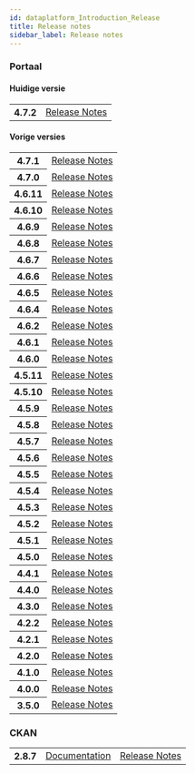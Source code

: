 ```yaml
---
id: dataplatform_Introduction_Release
title: Release notes
sidebar_label: Release notes
---
```


### Portaal

#### Huidige versie

<table class="versions">
    <tbody>
        <tr>
            <th>4.7.2</th>
            <td>
                <a href='Release_Notes_4.7.2'>Release Notes</a>
            </td>
        </tr>
    </tbody>
</table>

#### Vorige versies

<table class="versions">
    <tbody>
        <tr>
            <th>4.7.1</th>
            <td>
                <a href='Release_Notes_4.7.1'>Release Notes</a>
            </td>
        </tr>        
        <tr>
            <th>4.7.0</th>
            <td>
                <a href='Release_Notes_4.7.0'>Release Notes</a>
            </td>
        </tr>
        <tr>
            <th>4.6.11</th>
            <td>
                <a href='Release_Notes_4.6.11'>Release Notes</a>
            </td>
        </tr>        
        <tr>
            <th>4.6.10</th>
            <td>
                <a href='Release_Notes_4.6.10'>Release Notes</a>
            </td>
        </tr>
        <tr>
            <th>4.6.9</th>
            <td>
                <a href='Release_Notes_4.6.9'>Release Notes</a>
            </td>
        </tr>        
        <tr>
            <th>4.6.8</th>
            <td>
                <a href='Release_Notes_4.6.8'>Release Notes</a>
            </td>
        </tr>
        <tr>
            <th>4.6.7</th>
            <td>
                <a href='Release_Notes_4.6.7'>Release Notes</a>
            </td>
        </tr>
        <tr>
            <th>4.6.6</th>
            <td>
                <a href='Release_Notes_4.6.6'>Release Notes</a>
            </td>
        </tr>
                <tr>
            <th>4.6.5</th>
            <td>
                <a href='Release_Notes_4.6.5'>Release Notes</a>
            </td>
        </tr>
        <tr>
            <th>4.6.4</th>
            <td>
                <a href='Release_Notes_4.6.4'>Release Notes</a>
            </td>
        </tr>        <tr>
            <th>4.6.2</th>
            <td>
                <a href='Release_Notes_4.6.2'>Release Notes</a>
            </td>
        </tr>        <tr>
            <th>4.6.1</th>
            <td>
                <a href='Release_Notes_4.6.1'>Release Notes</a>
            </td>
        </tr>        <tr>
            <th>4.6.0</th>
            <td>
                <a href='Release_Notes_4.6.0'>Release Notes</a>
            </td>
        </tr>        <tr>
            <th>4.5.11</th>
            <td>
                <a href='Release_Notes_4.5.11'>Release Notes</a>
            </td>
        </tr>        <tr>
            <th>4.5.10</th>
            <td>
                <a href='Release_Notes_4.5.10'>Release Notes</a>
            </td>
        </tr>        <tr>
            <th>4.5.9</th>
            <td>
                <a href='Release_Notes_4.5.9'>Release Notes</a>
            </td>
        </tr>
            <tr>
            <th>4.5.8</th>
            <td>
                <a href='Release_Notes_4.5.8'>Release Notes</a>
            </td>
        </tr>
        <tr>
            <th>4.5.7</th>
            <td>
                <a href='Release_Notes_4.5.7'>Release Notes</a>
            </td>
        </tr>
        <tr>
            <th>4.5.6</th>
            <td>
                <a href='Release_Notes_4.5.6'>Release Notes</a>
            </td>
        </tr>
        <tr>
            <th>4.5.5</th>
            <td>
                <a href='Release_Notes_4.5.5'>Release Notes</a>
            </td>
        </tr>
        <tr>
            <th>4.5.4</th>
            <td>
                <a href='Release_Notes_4.5.4'>Release Notes</a>
            </td>
        </tr>
        <tr>
            <th>4.5.3</th>
            <td>
                <a href='Release_Notes_4.5.3'>Release Notes</a>
            </td>
        </tr>
        <tr>
            <th>4.5.2</th>
            <td>
                <a href='Release_Notes_4.5.2'>Release Notes</a>
            </td>
        </tr>
        <tr>
            <th>4.5.1</th>
            <td>
                <a href='Release_Notes_4.5.1'>Release Notes</a>
            </td>
        </tr>
        <tr>
            <th>4.5.0</th>
            <td>
                <a href='Release_Notes_4.5.0'>Release Notes</a>
            </td>
        </tr>
        <tr>
            <th>4.4.1</th>
            <td>
                <a href='Release_Notes_4.4.1'>Release Notes</a>
            </td>
        </tr>
        <tr>
            <th>4.4.0</th>
            <td>
                <a href='Release_Notes_4.4.0'>Release Notes</a>
            </td>
        </tr>
            <tr>
            <th>4.3.0</th>
            <td>
                <a href='Release_Notes_4.3.0'>Release Notes</a>
            </td>
        </tr>
            <tr>
            <th>4.2.2</th>
            <td>
                <a href='Release_Notes_4.2.2'>Release Notes</a>
            </td>
        </tr>
            <tr>
            <th>4.2.1</th>
            <td>
                <a href='Release_Notes_4.2.1'>Release Notes</a>
            </td>
        </tr>
            <tr>
            <th>4.2.0</th>
            <td>
                <a href='Release_Notes_4.2.0'>Release Notes</a>
            </td>
        </tr>
            <tr>
            <th>4.1.0</th>
            <td>
                <a href='Release_Notes_4.1.0'>Release Notes</a>
            </td>
        </tr>
        <tr>
            <th>4.0.0</th>
            <td>
                <a href='Release_Notes_4.0.0'>Release Notes</a>
            </td>
        </tr>
                <tr>
            <th>3.5.0</th>
            <td>
                <a href='Release_Notes_3.5.0'>Release Notes</a>
            </td>
        </tr>
    </tbody>
</table>

### CKAN

<table class="versions">
    <tbody>
        <tr>
            <th>2.8.7</th>
            <td>
                <a href="https://docs.ckan.org/en/2.8/" target="_blank">Documentation</a>
            </td>
            <td>
                <a href="https://docs.ckan.org/en/2.8/changelog.html#v-2-8-7-2021-02-10" target="_blank">Release Notes</a>
            </td>
        </tr>
    </tbody>
</table>

<!-- ### CKAN-Civity
<table class="versions">
    <tbody>
        <tr>
            <th>2.0.0</th>
            <td>
                <a href="#">Release Notes</a>
            </td>
        </tr>
    </tbody>
</table>

#### Dataplatform API
<table class="versions">
    <tbody>
        <tr>
            <th>2.4.0</th>
            <td>
                <a href="https://dev.dataplatform.nl/swagger/DataplatformAPI_2_4.html#!/default/get_media_media_id" target="_blank">API Calls Library</a>
            </td>
            <td>
                <a href="https://gitlab.onetrail.net/Civity/DataplatformAPI/DataplatformAPI2/tree/master" target="_blank">Release Notes</a> (login nodig)
            </td>
        </tr>
    </tbody>
</table> -->
